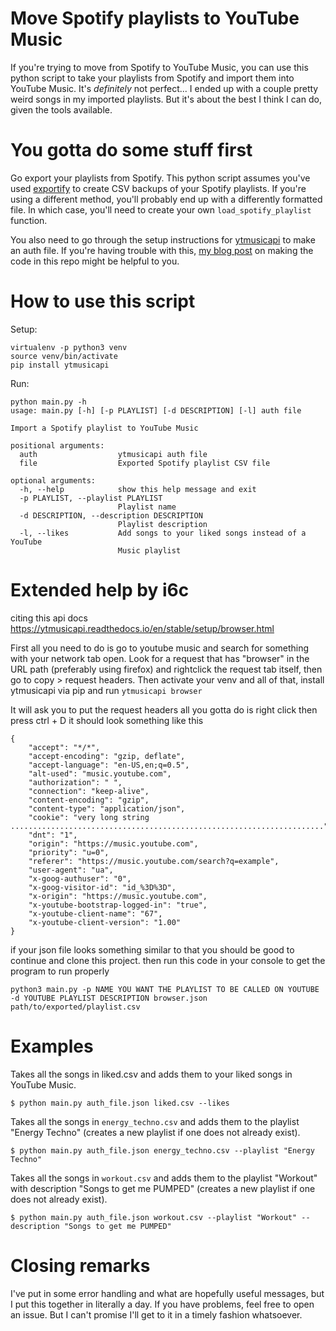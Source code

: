 # Move Spotify playlists to YouTube Music

If you're trying to move from Spotify to YouTube Music, you can use this python script to take your playlists from Spotify and import them into YouTube Music.
It's _definitely_ not perfect... I ended up with a couple pretty weird songs in my imported playlists.
But it's about the best I think I can do, given the tools available.

# You gotta do some stuff first

Go export your playlists from Spotify.
This python script assumes you've used [exportify](https://github.com/watsonbox/exportify) to create CSV backups of your Spotify playlists.
If you're using a different method, you'll probably end up with a differently formatted file.
In which case, you'll need to create your own `load_spotify_playlist` function.

You also need to go through the setup instructions for [ytmusicapi](https://ytmusicapi.readthedocs.io/en/latest/setup.html) to make an auth file.
If you're having trouble with this, [my blog post](https://dev.to/dizzyspi/creating-a-spotify-to-youtube-music-playlist-converter-f39) on making the code in this repo might be helpful to you.

# How to use this script

Setup:

```
virtualenv -p python3 venv
source venv/bin/activate
pip install ytmusicapi
```

Run:

```
python main.py -h
usage: main.py [-h] [-p PLAYLIST] [-d DESCRIPTION] [-l] auth file

Import a Spotify playlist to YouTube Music

positional arguments:
  auth                  ytmusicapi auth file
  file                  Exported Spotify playlist CSV file

optional arguments:
  -h, --help            show this help message and exit
  -p PLAYLIST, --playlist PLAYLIST
                        Playlist name
  -d DESCRIPTION, --description DESCRIPTION
                        Playlist description
  -l, --likes           Add songs to your liked songs instead of a YouTube
                        Music playlist
```

# Extended help by i6c

citing this api docs https://ytmusicapi.readthedocs.io/en/stable/setup/browser.html


First all you need to do is go to youtube music and search for something with your network tab open. Look for a request that has "browser" in the URL path (preferably using  firefox) and rightclick the request tab itself, then go to copy > request headers. Then activate your venv and all of that, install ytmusicapi via pip and run `ytmusicapi browser`

It will ask you to put the request headers all you gotta do is right click then press ctrl + D it should look something like this

```
{
    "accept": "*/*",
    "accept-encoding": "gzip, deflate",
    "accept-language": "en-US,en;q=0.5",
    "alt-used": "music.youtube.com",
    "authorization": " ",
    "connection": "keep-alive",
    "content-encoding": "gzip",
    "content-type": "application/json",
    "cookie": "very long string ......................................................................",
    "dnt": "1",
    "origin": "https://music.youtube.com",
    "priority": "u=0",
    "referer": "https://music.youtube.com/search?q=example",
    "user-agent": "ua",
    "x-goog-authuser": "0",
    "x-goog-visitor-id": "id_%3D%3D",
    "x-origin": "https://music.youtube.com",
    "x-youtube-bootstrap-logged-in": "true",
    "x-youtube-client-name": "67",
    "x-youtube-client-version": "1.00"
}
```

if your json file looks something similar to that you should be good to continue and clone this project. then run this code in your console to get the program to run properly

`python3 main.py -p NAME YOU WANT THE PLAYLIST TO BE CALLED ON YOUTUBE -d YOUTUBE PLAYLIST DESCRIPTION browser.json path/to/exported/playlist.csv`

# Examples

Takes all the songs in liked.csv and adds them to your liked songs in YouTube Music.
```
$ python main.py auth_file.json liked.csv --likes
```

Takes all the songs in `energy_techno.csv` and adds them to the playlist "Energy Techno" (creates a new playlist if one does not already exist).
```
$ python main.py auth_file.json energy_techno.csv --playlist "Energy Techno"
```

Takes all the songs in `workout.csv` and adds them to the playlist "Workout" with description "Songs to get me PUMPED" (creates a new playlist if one does not already exist).
```
$ python main.py auth_file.json workout.csv --playlist "Workout" --description "Songs to get me PUMPED"
```

# Closing remarks
I've put in some error handling and what are hopefully useful messages, but I put this together in literally a day.
If you have problems, feel free to open an issue.
But I can't promise I'll get to it in a timely fashion whatsoever.
